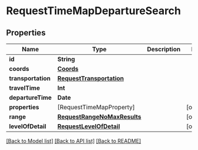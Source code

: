 # RequestTimeMapDepartureSearch

## Properties
Name | Type | Description | Notes
------------ | ------------- | ------------- | -------------
**id** | **String** |  | 
**coords** | [**Coords**](Coords.md) |  | 
**transportation** | [**RequestTransportation**](RequestTransportation.md) |  | 
**travelTime** | **Int** |  | 
**departureTime** | **Date** |  | 
**properties** | [RequestTimeMapProperty] |  | [optional] 
**range** | [**RequestRangeNoMaxResults**](RequestRangeNoMaxResults.md) |  | [optional] 
**levelOfDetail** | [**RequestLevelOfDetail**](RequestLevelOfDetail.md) |  | [optional] 

[[Back to Model list]](../README.md#documentation-for-models) [[Back to API list]](../README.md#documentation-for-api-endpoints) [[Back to README]](../README.md)


